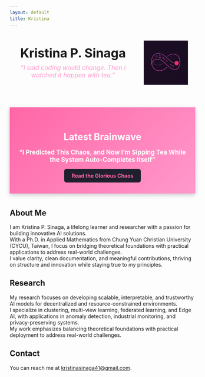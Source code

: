 ```yaml
---
layout: default
title: Kristina
---
```


<img src="/assets/images/mobius_banner.png" alt="Mobius Banner" style="width: 120px; float: right; margin: 20px;" />

<h1 style="text-align: center; font-size: 2.4em; margin-bottom: 10px;">Kristina P. Sinaga</h1>

<p style="text-align: center; font-style: italic; font-size: 1.2em; color: #ff99cc; margin-top: 0; margin-bottom: 20px;">
  “I said coding would change. Then I watched it happen with tea.”
</p>

<p style="text-align: center; font-size: 1em; color: #fdfdfd;">
  Welcome to my personal webpage!
</p>

<!-- Featured Blog Post Section -->
<div style="background: linear-gradient(135deg, #ff66a6, #ff99cc); color: white; padding: 30px 20px; text-align: center; font-family: 'Inter', sans-serif; box-shadow: 0 4px 12px rgba(0, 0, 0, 0.2); margin: 40px 0;">
  <h2 style="margin-bottom: 10px; font-size: 1.8em;">Latest Brainwave</h2>
  <p style="font-size: 1.2em; margin-bottom: 15px;">
    <strong>“I Predicted This Chaos, and Now I’m Sipping Tea While the System Auto-Completes Itself”</strong>
  </p>
  <a href="./clown-network/chronicles/2025-4-29-copilot-chaos.html" style="display: inline-block; background: #1f1f2e; color: #ff66a6; padding: 10px 20px; border-radius: 6px; text-decoration: none; font-weight: bold; transition: background 0.3s ease;" onmouseover="this.style.background='#333'" onmouseout="this.style.background='#1f1f2e'">
    Read the Glorious Chaos
  </a>
</div>

## About Me

I am Kristina P. Sinaga, a lifelong learner and researcher with a passion for building innovative AI solutions.  
With a Ph.D. in Applied Mathematics from Chung Yuan Christian University (CYCU), Taiwan, I focus on bridging theoretical foundations with practical applications to address real-world challenges.  
I value clarity, clean documentation, and meaningful contributions, thriving on structure and innovation while staying true to my principles.

## Research

My research focuses on developing scalable, interpretable, and trustworthy AI models for decentralized and resource-constrained environments.  
I specialize in clustering, multi-view learning, federated learning, and Edge AI, with applications in anomaly detection, industrial monitoring, and privacy-preserving systems.  
My work emphasizes balancing theoretical foundations with practical deployment to address real-world challenges.

## Contact

You can reach me at kristinasinaga41@gmail.com.
